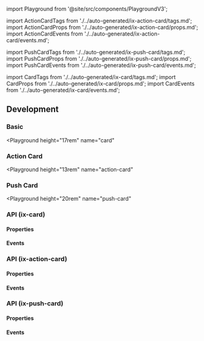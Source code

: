 import Playground from '@site/src/components/PlaygroundV3';

import ActionCardTags from './../auto-generated/ix-action-card/tags.md';
import ActionCardProps from './../auto-generated/ix-action-card/props.md';
import ActionCardEvents from './../auto-generated/ix-action-card/events.md';

import PushCardTags from './../auto-generated/ix-push-card/tags.md';
import PushCardProps from './../auto-generated/ix-push-card/props.md';
import PushCardEvents from './../auto-generated/ix-push-card/events.md';

import CardTags from './../auto-generated/ix-card/tags.md';
import CardProps from './../auto-generated/ix-card/props.md';
import CardEvents from './../auto-generated/ix-card/events.md';

## Development

### Basic

<CardTags/>

<Playground
height="17rem"
name="card"

> </Playground>

### Action Card

<ActionCardTags />

<Playground
height="13rem"
name="action-card"

> </Playground>

### Push Card

<PushCardTags />

<Playground
height="20rem"
name="push-card"

> </Playground>

### API (ix-card)

#### Properties

<CardProps />

#### Events

<CardEvents />

### API (ix-action-card)

#### Properties

<ActionCardProps />

#### Events

<ActionCardEvents />

### API (ix-push-card)

#### Properties

<PushCardProps />

#### Events

<PushCardEvents />
